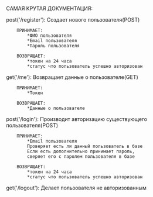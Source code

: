 САМАЯ КРУТАЯ ДОКУМЕНТАЦИЯ:

post('/register'):
    Создает нового пользователя(POST)

        ПРИНИМАЕТ:
            *ФИО пользователя
            *Email пользователя
            *Пароль пользователя

        ВОЗВРАЩАЕТ:
            *токен на 24 часа
            *статус что пользователь успешно авторизован

get('/me'):
    Возвращает данные о пользователе(GET)

        ПРИНИМАЕТ:
            *Токен

        ВОЗВРАЩАЕТ:
            *Данные о пользователе    

post('/login'):
    Производит авторизацию существующего пользователя(POST)

        ПРИНИМАЕТ:
            *Email пользователя
            Проверяет есть ли данный пользователь в базе
            Если есть дополнительно принимает пароль, 
            сверяет его с паролем пользователя в базе 

        ВОЗВРАЩАЕТ:
            *токен на 24 часа
            *статус что пользователь успешно авторизован

get('/logout'):
    Делает пользователя не авторизованным    